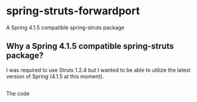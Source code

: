 # spring-struts-forwardport
A Spring 4.1.5 compatible spring-struts package

## Why a Spring 4.1.5 compatible spring-struts package?
I was required to use Struts 1.2.4 but I wanted to be able to utilize the latest version of Spring (4.1.5 at this moment).

## 
The code 